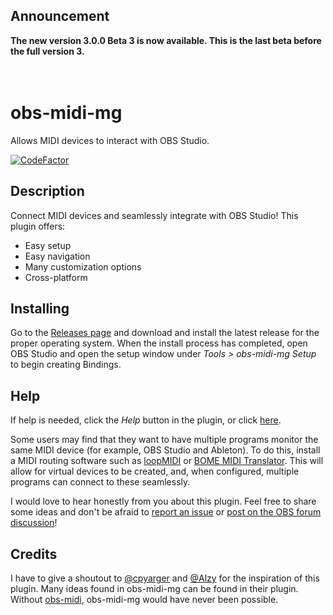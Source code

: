 ## Announcement
**The new version 3.0.0 Beta 3 is now available. This is the last beta before the full version 3.**<br><br><br>

# obs-midi-mg

Allows MIDI devices to interact with OBS Studio.

[![CodeFactor](https://www.codefactor.io/repository/github/nhielost/obs-midi-mg/badge)](https://www.codefactor.io/repository/github/nhielost/obs-midi-mg)

## Description

Connect MIDI devices and seamlessly integrate with OBS Studio! This plugin offers:
- Easy setup
- Easy navigation
- Many customization options
- Cross-platform

## Installing

Go to the [Releases page](https://github.com/nhielost/obs-midi-mg/releases) and download and install the latest release for the proper operating system. When the install process has completed, open OBS Studio and open the setup window under *Tools > obs-midi-mg Setup* to begin creating Bindings.

## Help

If help is needed, click the *Help* button in the plugin, or click [here](docs/README.md). 

Some users may find that they want to have multiple programs monitor the same MIDI device (for example, OBS Studio and Ableton). To do this, install a MIDI routing software such as [loopMIDI](https://www.tobias-erichsen.de/software/loopmidi.html) or [BOME MIDI Translator](https://www.bome.com/products/mtclassic). This will allow for virtual devices to be created, and, when configured, multiple programs can connect to these seamlessly.

I would love to hear honestly from you about this plugin. Feel free to share some ideas and don't be afraid to [report an issue](https://github.com/nhielost/obs-midi-mg/issues) or [post on the OBS forum discussion](https://obsproject.com/forum/threads/obs-midi-mg.158407/)!

## Credits

I have to give a shoutout to [@cpyarger](https://github.com/cpyarger) and [@Alzy](https://github.com/alzy) for the inspiration of this plugin. Many ideas found in obs-midi-mg can be found in their plugin. Without [obs-midi](https://github.com/cpyarger/obs-midi/), obs-midi-mg would have never been possible. 
